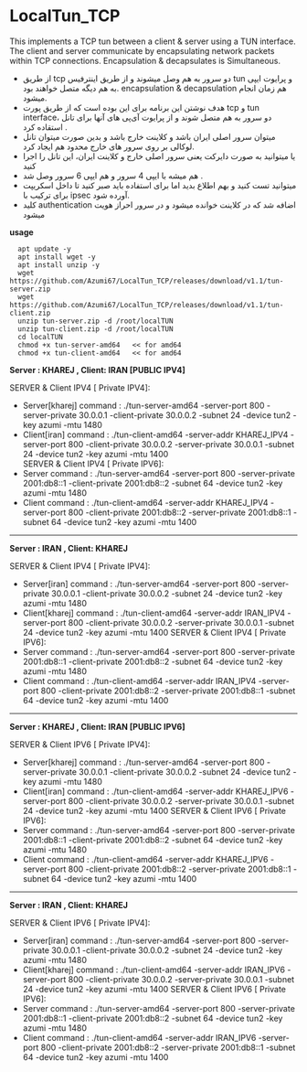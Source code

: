 # LocalTun_TCP
This implements a TCP tun between a client &amp; server using a TUN interface. The client and server communicate by encapsulating network packets within TCP connections. Encapsulation &amp; decapsulates is Simultaneous.

- از طریق tcp دو سرور به هم وصل میشوند و از طریق اینترفیس tun و پرایوت ایپی به هم دیگه متصل خواهند بود. encapsulation & decapsulation هم زمان انجام میشود.
- هدف نوشتن این برنامه برای این بوده است که از طریق پورت tcp و tun interface،‌ دو سرور به هم متصل شوند و از پرایوت آی‌پی های آنها برای تانل استقاده کرد .
- میتوان سرور اصلی ایران باشد و کلاینت خارج باشد و بدین صورت میتوان تانل لوکالی بر روی سرور های خارج محدود هم ایجاد کرد.
- یا میتوانید به صورت دایرکت یعنی سرور اصلی خارج و کلاینت ایران، این تانل را اجرا کنید
- هم میشه با ایپی 4 سرور و هم ایپی 6 سرور وصل شد .
- میتوانید تست کنید و بهم اطلاع بدید اما برای استفاده باید صبر کنید تا داخل اسکریپت برای ترکیب با ipsec آورده شود.
- کلید authentication اضافه شد که در کلاینت خوانده میشود و در سرور احراز هویت میشود

**usage**

```
  apt update -y
  apt install wget -y
  apt install unzip -y
  wget https://github.com/Azumi67/LocalTun_TCP/releases/download/v1.1/tun-server.zip
  wget https://github.com/Azumi67/LocalTun_TCP/releases/download/v1.1/tun-client.zip
  unzip tun-server.zip -d /root/localTUN
  unzip tun-client.zip -d /root/localTUN
  cd localTUN
  chmod +x tun-server-amd64   << for amd64
  chmod +x tun-client-amd64   << for amd64
 ```
**Server : KHAREJ  , Client: IRAN [PUBLIC IPV4]**

SERVER & Client IPV4 [ Private IPV4]:
 - Server[kharej] command : ./tun-server-amd64 -server-port 800 -server-private 30.0.0.1 -client-private 30.0.0.2 -subnet 24 -device tun2 -key azumi -mtu 1480
 - Client[iran] command : ./tun-client-amd64 -server-addr KHAREJ_IPV4 -server-port 800 -client-private 30.0.0.2 -server-private 30.0.0.1 -subnet 24 -device tun2 -key azumi -mtu 1400  
SERVER & Client IPV4 [ Private IPV6]:
 - Server command : ./tun-server-amd64 -server-port 800 -server-private 2001:db8::1 -client-private 2001:db8::2 -subnet 64 -device tun2 -key azumi -mtu 1480
 - Client command : ./tun-client-amd64 -server-addr KHAREJ_IPV4 -server-port 800 -client-private 2001:db8::2 -server-private 2001:db8::1 -subnet 64 -device tun2 -key azumi -mtu 1400
--------------
**Server : IRAN  , Client: KHAREJ**

SERVER & Client IPV4 [ Private IPV4]:
 - Server[iran] command : ./tun-server-amd64 -server-port 800 -server-private 30.0.0.1 -client-private 30.0.0.2 -subnet 24 -device tun2 -key azumi -mtu 1480
 - Client[kharej] command : ./tun-client-amd64 -server-addr IRAN_IPV4 -server-port 800 -client-private 30.0.0.2 -server-private 30.0.0.1 -subnet 24 -device tun2 -key azumi -mtu 1400
SERVER & Client IPV4 [ Private IPV6]:
 - Server command : ./tun-server-amd64 -server-port 800 -server-private 2001:db8::1 -client-private 2001:db8::2 -subnet 64 -device tun2 -key azumi -mtu 1480
 - Client command : ./tun-client-amd64 -server-addr IRAN_IPV4 -server-port 800 -client-private 2001:db8::2 -server-private 2001:db8::1 -subnet 64 -device tun2 -key azumi -mtu 1400
   
--------------------------
**Server : KHAREJ  , Client: IRAN [PUBLIC IPV6]**

SERVER & Client IPV6 [ Private IPV4]:
 - Server[kharej] command : ./tun-server-amd64 -server-port 800 -server-private 30.0.0.1 -client-private 30.0.0.2 -subnet 24 -device tun2 -key azumi -mtu 1480
 - Client[iran] command : ./tun-client-amd64 -server-addr KHAREJ_IPV6 -server-port 800 -client-private 30.0.0.2 -server-private 30.0.0.1 -subnet 24 -device tun2 -key azumi -mtu 1400
SERVER & Client IPV6 [ Private IPV6]:
 - Server command : ./tun-server-amd64 -server-port 800 -server-private 2001:db8::1 -client-private 2001:db8::2 -subnet 64 -device tun2 -key azumi -mtu 1480
 - Client command : ./tun-client-amd64 -server-addr KHAREJ_IPV6 -server-port 800 -client-private 2001:db8::2 -server-private 2001:db8::1 -subnet 64 -device tun2 -key azumi -mtu 1400

-----------------
**Server : IRAN  , Client: KHAREJ**

SERVER & Client IPV6 [ Private IPV4]:
 - Server[iran] command : ./tun-server-amd64 -server-port 800 -server-private 30.0.0.1 -client-private 30.0.0.2 -subnet 24 -device tun2 -key azumi -mtu 1480
 - Client[kharej] command : ./tun-client-amd64 -server-addr IRAN_IPV6 -server-port 800 -client-private 30.0.0.2 -server-private 30.0.0.1 -subnet 24 -device tun2 -key azumi -mtu 1400
SERVER & Client IPV6 [ Private IPV6]:
 - Server command : ./tun-server-amd64 -server-port 800 -server-private 2001:db8::1 -client-private 2001:db8::2 -subnet 64 -device tun2 -key azumi -mtu 1480
 - Client command : ./tun-client-amd64 -server-addr IRAN_IPV6 -server-port 800 -client-private 2001:db8::2 -server-private 2001:db8::1 -subnet 64 -device tun2 -key azumi -mtu 1400
